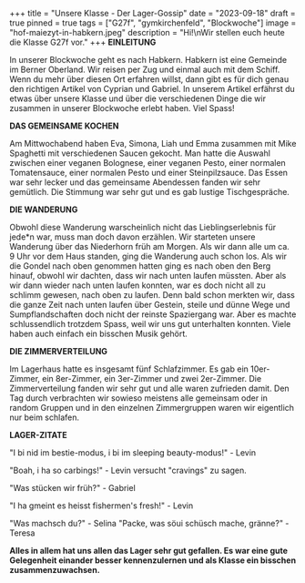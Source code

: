 +++
title = "Unsere Klasse - Der Lager-Gossip"
date = "2023-09-18"
draft = true
pinned = true
tags = ["G27f", "gymkirchenfeld", "Blockwoche"]
image = "hof-maiezyt-in-habkern.jpeg"
description = "Hi!\nWir stellen euch heute die Klasse G27f vor."
+++
**EINLEITUNG**

In unserer Blockwoche geht es nach Habkern. Habkern ist eine Gemeinde im Berner Oberland. Wir reisen per Zug und einmal auch mit dem Schiff. Wenn du mehr über diesen Ort erfahren willst, dann gibt es für dich genau den richtigen Artikel von Cyprian und Gabriel. In unserem Artikel erfährst du etwas über unsere Klasse und über die verschiedenen Dinge die wir zusammen in unserer Blockwoche erlebt haben. Viel Spass!

**DAS GEMEINSAME KOCHEN**

Am Mittwochabend haben Eva, Simona, Liah und Emma zusammen mit Mike Spaghetti mit verschiedenen Saucen gekocht. Man hatte die Auswahl zwischen einer veganen Bolognese, einer veganen Pesto, einer normalen Tomatensauce, einer normalen Pesto und einer Steinpilzsauce. Das Essen war sehr lecker und das gemeinsame Abendessen fanden wir sehr gemütlich. Die Stimmung war sehr gut und es gab lustige Tischgespräche.

**DIE WANDERUNG**

Obwohl diese Wanderung warscheinlich nicht das Lieblingserlebnis für jede*n war, muss man doch davon erzählen. Wir starteten unsere Wanderung über das Niederhorn früh am Morgen. Als wir dann alle um ca. 9 Uhr vor dem Haus standen, ging die Wanderung auch schon los. Als wir die Gondel nach oben genommen hatten ging es nach oben den Berg hinauf, obwohl wir dachten, dass wir nach unten laufen müssten. Aber als wir dann wieder nach unten laufen konnten, war es doch nicht all zu schlimm gewesen, nach oben zu laufen. Denn bald schon merkten wir, dass die ganze Zeit nach unten laufen über Gestein, steile und dünne Wege und Sumpflandschaften doch nicht der reinste Spaziergang war. Aber es machte schlussendlich trotzdem Spass, weil wir uns gut unterhalten konnten. Viele haben auch einfach ein bisschen Musik gehört.

**DIE ZIMMERVERTEILUNG**

Im Lagerhaus hatte es insgesamt fünf Schlafzimmer. Es gab ein 10er-Zimmer, ein 8er-Zimmer, ein 3er-Zimmer und zwei 2er-Zimmer. Die Zimmerverteilung fanden wir sehr gut und alle waren zufrieden damit. Den Tag durch verbrachten wir sowieso meistens alle gemeinsam oder in random Gruppen und in den einzelnen Zimmergruppen waren wir eigentlich nur beim schlafen.

**LAGER-ZITATE**

"I bi nid im bestie-modus, i bi im sleeping beauty-modus!" - Levin

"Boah, i ha so carbings!" - Levin versucht "cravings" zu sagen.

"Was stücken wir früh?" - Gabriel

"I ha gmeint es heisst fishermen's fresh!" - Levin

"Was machsch du?" - Selina                                                                                                                                        "Packe, was söui schüsch mache, gränne?" - Teresa

**Alles in allem hat uns allen das Lager sehr gut gefallen. Es war eine gute Gelegenheit einander besser kennenzulernen und als Klasse ein bisschen zusammenzuwachsen.**